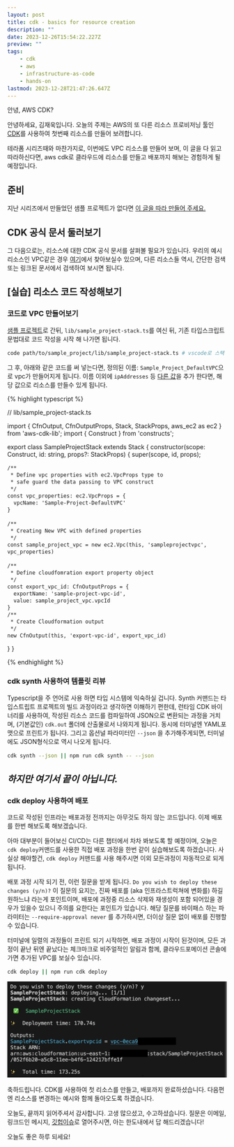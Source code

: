 ```yaml
---
layout: post
title: cdk - basics for resource creation
description: ""
date: 2023-12-26T15:54:22.227Z
preview: ""
tags:
    - cdk
    - aws
    - infrastructure-as-code
    - hands-on
lastmod: 2023-12-28T21:47:26.647Z
---
```


안녕, AWS CDK?

안녕하세요, 김재욱입니다. 오늘의 주제는 AWS의 또 다른 리소스 프로비저닝 툴인 [CDK](https://docs.aws.amazon.com/cdk/latest/guide/home.html)를 사용하여 첫번째 리소스를 만들어 보려합니다.  

테라폼 시리즈때와 마찬가지로, 이번에도 VPC 리소스를 만들어 보며, 이 글을 다 읽고 따라하신다면, aws cdk로 클라우드에 리소스를 만들고 배포까지 해보는 경험하게 될 예정입니다.  

## 준비

지난 시리즈에서 만들었던 샘플 프로젝트가 없다면 [이 글을 따라 만들어 주세요.](https://iamjaekim.github.io/cdk-basics-typescript/#sample_project)

## CDK 공식 문서 둘러보기

그 다음으로는, 리소스에 대한 CDK 공식 문서를 살펴볼 필요가 있습니다. 우리의 예시 리소스인 VPC같은 경우 [여기](https://docs.aws.amazon.com/cdk/api/v2/docs/aws-cdk-lib.aws_ec2.Vpc.html)에서 찾아보실수 있으며, 다른 리소스들 역시, 간단한 검색 또는 링크된 문서에서 검색하여 보시면 됩니다.  

## [실습] 리소스 코드 작성해보기

### 코드로 VPC 만들어보기

[샘플 프로젝트](https://github.com/iamjaekim/iamjaekim.github.io/tree/b4a4740773e27c4613e6262eef24c9de3f2eaecd/sample_project)로 간뒤, `lib/sample_project-stack.ts`를 여신 뒤, 기존 타입스크립트 문법대로 코드 작성을 시작 해 나가면 됩니다.

```bash
code path/to/sample_project/lib/sample_project-stack.ts # vscode로 스택 파일 열기
```

그 후, 아래와 같은 코드를 써 넣는다면, 정의된 이름: `Sample_Project_DefaultVPC`으로 vpc가 만들어지게 됩니다. 이름 이외에 `ipAddresses` 등 [다른 값](https://docs.aws.amazon.com/cdk/api/v2/docs/aws-cdk-lib.aws_ec2.Vpc.html#construct-props)을 추가 한다면, 해당 값으로 리소스를 만들수 있게 됩니다.

{% highlight typescript %}

// lib/sample_project-stack.ts

import { CfnOutput, CfnOutputProps, Stack, StackProps, aws_ec2 as ec2 } from 'aws-cdk-lib';
import { Construct } from 'constructs';

export class SampleProjectStack extends Stack {
  constructor(scope: Construct, id: string, props?: StackProps) {
    super(scope, id, props);

    /**
     * Define vpc properties with ec2.VpcProps type to
     * safe guard the data passing to VPC construct
     */
    const vpc_properties: ec2.VpcProps = {
      vpcName: 'Sample-Project-DefaultVPC'
    }

    /**
     * Creating New VPC with defined properties
     */
    const sample_project_vpc = new ec2.Vpc(this, 'sampleprojectvpc', vpc_properties)

    /**
     * Define cloudfomration export property object 
     */
    const export_vpc_id: CfnOutputProps = {
      exportName: 'sample-project-vpc-id',
      value: sample_project_vpc.vpcId
    }
    /**
     * Create Cloudformation output 
     */
    new CfnOutput(this, 'export-vpc-id', export_vpc_id)
  }
}

{% endhighlight %}

### cdk synth 사용하여 템플릿 리뷰

Typescript을 주 언어로 사용 하면 타입 시스템에 익숙하실 겁니다. Synth 커맨드는 타입스트립트 프로젝트의 빌드 과정이라고 생각하면 이해하기 편한데, 런타임 CDK 바이너리를 사용하여, 작성된 리소스 코드를 컴파일하여 JSON으로 변환되는 과정을 거치며, (기본값인) `cdk.out` 폴더에 산출물로서 나와지게 됩니다. 동시에 터미널엔 YAML포맷으로 프린트가 됩니다. 그리고 옵션널 파라미터인 `--json` 을 추가해주게되면, 터미널에도 JSON형식으로 역시 나오게 됩니다.

```bash
cdk synth --json || npm run cdk synth -- --json
```

## ***하지만 여기서 끝이 아닙니다.***

### cdk deploy 사용하여 배포

코드로 작성된 인프라는 배포과정 전까지는 아무것도 하지 않는 코드입니다. 이제 배포를 한번 해보도록 해보겠습니다.

아마 대부분이 들어보신 CI/CD는 다른 챕터에서 차차 봐보도록 할 예정이며, 오늘은 `cdk deploy`커맨드를 사용한 직접 배포 과정을 한번 같이 실습해보도록 하겠습니다. 사실상 해야할건, `cdk deploy` 커맨드를 사용 해주시면 이외 모든과정이 자동적으로 되게 됩니다.

배포 과정 시작 되기 전, 이런 질문을 받게 됩니다. `Do you wish to deploy these changes (y/n)?` 이 질문의 요지는, 진짜 배포를 (aka 인프라스트럭쳐에 변화를) 하길 원하느냐 라는게 포인트이며, 배포에 과정중 리소스 삭제와 재생성이 포함 되어있을 경우가 있을수 있으니 주의를 요한다는 포인트가 있습니다. 해당 질문를 바이패스 하는 파라미터는 `--require-approval never` 를 추가하시면, 더이상 질문 없이 배포를 진행할수 있습니다.

터미널에 일렬의 과정들이 프린트 되기 시작하면, 배포 과정이 시작이 된것이며, 모든 과정이 끝난 뒤엔 끝났다는 체크마크로 비주얼적인 알림과 함께, 클라우드포메이션 콘솔에 가면 추가된 VPC를 보실수 있습니다.

```bash
cdk deploy || npm run cdk deploy
```

![Deployment Finished](../images/2023-12-26-cdk-pt4/completedeployment.png)

축하드립니다. CDK를 사용하여 첫 리소스를 만들고, 배포까지 완료하셨습니다. 다음편엔 리소스를 변경하는 예시와 함께 돌아오도록 하겠습니다.

오늘도, 끝까지 읽어주셔서 감사합니다. 고생 많으셨고, 수고하셨습니다.
질문은 이메일, 링크드인 메시지, [깃헙이슈](https://github.com/iamjaekim/iamjaekim.github.io/issues)로 열어주시면, 아는 한도내에서 답 해드리겠습니다!

오늘도 좋은 하루 되세요!
